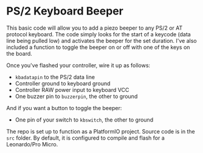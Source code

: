 # PS/2 Keyboard Beeper

This basic code will allow you to add a piezo beeper to any PS/2 or AT protocol keyboard. The code simply looks for the start of a keycode (data line being pulled low) and activates the beeper for the set duration. I've also included a function to toggle the beeper on or off with one of the keys on the board.

Once you've flashed your controller, wire it up as follows:
- `kbadatapin` to the PS/2 data line
- Controller ground to keyboard ground
- Controller RAW power input to keyboard VCC
- One buzzer pin to `buzzerpin`, the other to ground

And if you want a button to toggle the beeper:
- One pin of your switch to `kbswitch`, the other to ground

The repo is set up to function as a PlatformIO project. Source code is in the `src` folder. By default, it is configured to compile and flash for a Leonardo/Pro Micro.
